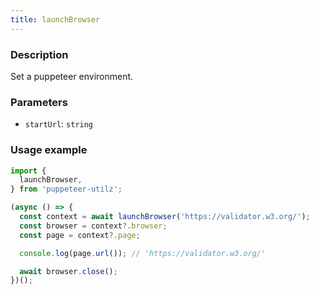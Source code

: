 ```yaml
---
title: launchBrowser
---
```


### Description

Set a puppeteer environment.

### Parameters

- `startUrl`: `string`

### Usage example

```ts
import {
  launchBrowser,
} from 'puppeteer-utilz';

(async () => {
  const context = await launchBrowser('https://validator.w3.org/');
  const browser = context?.browser;
  const page = context?.page;

  console.log(page.url()); // 'https://validator.w3.org/'

  await browser.close();
})();
```
